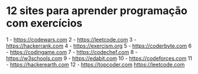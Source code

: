 # 12 sites para aprender programação com exercícios

1 - https://codewars.com
2 - https://leetcode.com
3 - https://hackerrank.com
4 - https://exercism.org
5 - https://coderbyte.com
6 - https://codingame.com
7 - https://codechef.com
8 - https://w3schools.com
9 - https://edabit.com
10 - https://codeforces.com
11 - https://hackerearth.com
12 - https://topcoder.com
https://leetcode.com
